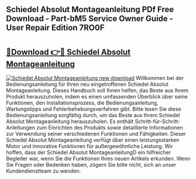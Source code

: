 ## Schiedel Absolut Montageanleitung PDf Free Download - Part-bM5 Service Owner Guide - User Repair Edition 7RO0F

# <h2><a href="http://df8y0q.blite.top/?on=Schiedel+Absolut+Montageanleitung">🔗Download 👉🔴 Schiedel Absolut Montageanleitung</a></h2>

[![Schiedel Absolut Montageanleitung new download](https://i.imgur.com/lujVjoI.png)](http://df8y0q.blite.top/?on=Schiedel+Absolut+Montageanleitung)
Willkommen bei der Bedienungsanleitung für Ihren neu eingetroffenen Schiedel Absolut Montageanleitung. Dieses Handbuch soll Ihnen helfen, das Beste aus Ihrem Produkt herauszuholen, indem es einen umfassenden Überblick über seine Funktionen, den Installationsprozess, die Bedienungsanleitung, Wartungstipps und Fehlerbehebungsverfahren gibt. Bitte lesen Sie diese Bedienungsanleitung sorgfältig durch, um das Beste aus Ihrem Schiedel Absolut Montageanleitung herauszuholen. Es enthält Schritt-für-Schritt-Anleitungen zum Einrichten des Produkts sowie detaillierte Informationen zur Verwendung seiner verschiedenen Funktionen und Fähigkeiten. Dieser Schiedel Absolut Montageanleitung verfügt über einen leistungsstarken Motor und innovative Funktionen für außergewöhnliche Leistung. Wir hoffen, dass der Schiedel Absolut MontageanleitungD ein hilfreicher Begleiter war, wenn Sie die Funktionen Ihres neuen Artikels erkunden. Wenn Sie Fragen oder Bedenken haben, zögern Sie bitte nicht, sich an unser Kundendienstteam zu wenden.
